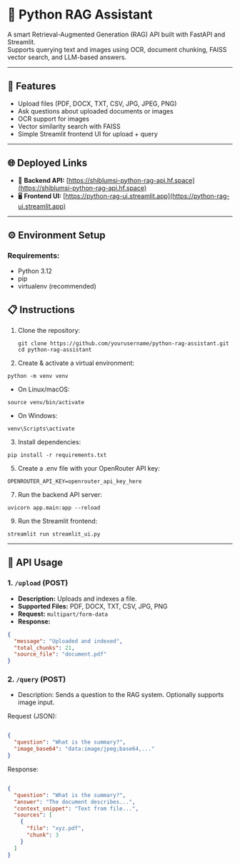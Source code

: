 # 🧠 Python RAG Assistant

A smart Retrieval-Augmented Generation (RAG) API built with FastAPI and Streamlit.  
Supports querying text and images using OCR, document chunking, FAISS vector search, and LLM-based answers.

---


## 🚀 Features

- Upload files (PDF, DOCX, TXT, CSV, JPG, JPEG, PNG)  
- Ask questions about uploaded documents or images  
- OCR support for images  
- Vector similarity search with FAISS  
- Simple Streamlit frontend UI for upload + query  

---
## 🌐 Deployed Links

- 🔗 **Backend API:** [https://shiblumsi-python-rag-api.hf.space](https://shiblumsi-python-rag-api.hf.space)
- 🖥️ **Frontend UI:** [https://python-rag-ui.streamlit.app](https://python-rag-ui.streamlit.app)

---
## ⚙️ Environment Setup

### Requirements:
- Python 3.12
- pip
- virtualenv (recommended)

## 📋 Instructions
1. Clone the repository:
   ```
   git clone https://github.com/yourusername/python-rag-assistant.git
   cd python-rag-assistant
   ```

2. Create & activate a virtual environment:
```
python -m venv venv
```
- On Linux/macOS:
```
source venv/bin/activate
```
- On Windows:
```
venv\Scripts\activate
```

3. Install dependencies:
```
pip install -r requirements.txt
```

5. Create a .env file with your OpenRouter API key:
```
OPENROUTER_API_KEY=openrouter_api_key_here
```

7. Run the backend API server:
```
uvicorn app.main:app --reload
```

9. Run the Streamlit frontend:
```
streamlit run streamlit_ui.py
```

---

## 🔌 API Usage

### 1. `/upload` (POST)
- **Description:** Uploads and indexes a file.
- **Supported Files:** PDF, DOCX, TXT, CSV, JPG, PNG
- **Request:** `multipart/form-data`
- **Response:**
```json
{
  "message": "Uploaded and indexed",
  "total_chunks": 21,
  "source_file": "document.pdf"
}
```
### 2. `/query` (POST)
- Description: Sends a question to the RAG system. Optionally supports image input.

Request (JSON):

```json

{
  "question": "What is the summary?",
  "image_base64": "data:image/jpeg;base64,..."
}
```
Response:

```json

{
  "question": "What is the summary?",
  "answer": "The document describes...",
  "context_snippet": "Text from file...",
  "sources": [
    {
      "file": "xyz.pdf",
      "chunk": 3
    }
  ]
}
```


